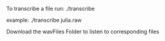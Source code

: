 To transcribe a file run:
./transcribe <file-name>

example: ./transcribe julia.raw

Download the wavFiles Folder to listen to corresponding files